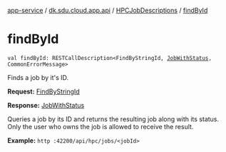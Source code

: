 [app-service](../../index.md) / [dk.sdu.cloud.app.api](../index.md) / [HPCJobDescriptions](index.md) / [findById](./find-by-id.md)

# findById

`val findById: RESTCallDescription<FindByStringId, `[`JobWithStatus`](../-job-with-status/index.md)`, CommonErrorMessage>`

Finds a job by it's ID.

**Request:** [FindByStringId](#)

**Response:** [JobWithStatus](../-job-with-status/index.md)

Queries a job by its ID and returns the resulting job along with its status. Only the user who
owns the job is allowed to receive the result.

**Example:** `http :42200/api/hpc/jobs/<jobId>`

